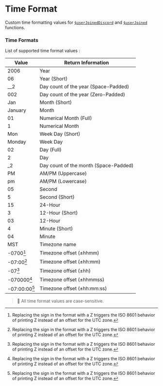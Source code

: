 # Time Format
Custom time formatting values for [`$userJoinedDiscord`](../bdscript/userJoinedDiscord.md) and [`$userJoined`](../bdscript/userJoined.md) functions.

### Time Formats
List of supported time format values :

Value                   | Return Information
--------------- | ----------------------------------------
2006                   |  Year 
06                        |  Year (Short)
__2                      |  Day count of the year (Space-Padded)
002                     |  Day count of the year (Zero-Padded)
Jan                      |  Month (Short)
January              |  Month
01                        |  Numerical Month (Full)
1                          |  Numerical Month
Mon                    |  Week Day (Short)
Monday              |  Week Day
02                        |  Day (Full)
2                          |  Day
_2                        |  Day count of the month (Space-Padded)
PM                      |   AM/PM (Uppercase)
pm                      |   AM/PM (Lowercase)
05                       |   Second
5                          |  Second (Short)
15                        |  24-Hour
3                          |  12-Hour (Short)
03                       |   12-Hour
4                          |  Minute (Short)
04                       |   Minute
MST                    |   Timezone name
-0700[^1]          |   Timezone offset (±hhmm)
-07:00[^1]         |   Timezone offset (±hh:mm)
-07[^1]               |   Timezone offset (±hh)
-070000[^1]      |  Timezone offset (±hhmmss)
-07:00:00[^1]    |  Timezone offset (±hh:mm:ss)

> 📌 All time format values are case-sensitive.

[^1]: Replacing the sign in the format with a Z triggers the ISO 8601 behavior of printing Z instead of an offset for the UTC zone.
